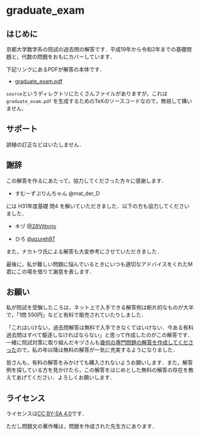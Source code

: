 # graduate_exam

## はじめに

京都大学数学系の院試の過去問の解答です．平成19年から令和2年までの基礎問題と，代数の問題をおもにカバーしています．

下記リンクにあるPDFが解答の本体です．

- [graduate_exam.pdf](/graduate_exam.pdf)

`source`というディレクトリにたくさんファイルがありますが，これは `graduate_exam.pdf` を生成するためのTeXのソースコードなので，無視して構いません．

## サポート

誤植の訂正などはいたしません．

## 謝辞

この解答を作るにあたって，協力してくださった方々に感謝します．

- すむーずぷりんちゃん @mat_der_D　

には H31年度基礎 問4 を解いていただきました．以下の方も協力してくださいました．

- キヅ [@28Vittorio](https://twitter.com/28Vittorio)

- ひろ [@azureh97](https://twitter.com/azureh97)

また，ナカトウ氏による解答も大変参考にさせていただきました．

最後に，私が難しい問題に悩んでいるときにいつも適切なアドバイスをくれたM君にこの場を借りて謝意を表します．

## お願い

私が院試を受験したころは，ネット上で入手できる解答例は断片的なものが大半で，「1問 550円」などと有料で販売されていたりしました．

「これはいけない，過去問解答は無料で入手できなくてはいけない．今ある有料過去問はすべて駆逐しなければならない」と思って作成したのがこの解答です．一緒に院試対策に取り組んだキヅさんも[幾何の専門問題の解答を作成してくださった](http://s2s.undefin.net/wiki/?plugin=attach&pcmd=open&file=%E9%99%A2%E8%A9%A6%28%E5%B9%BE%E4%BD%95%29.pdf&refer=%E6%9C%A8%E6%B4%A5)ので，私の年以降は無料の解答が一気に充実するようになりました．

皆さんも，有料の解答をみかけても購入されないようお願いします．また，解答例を探している方を見かけたら，この解答をはじめとした無料の解答の存在を教えてあげてください．よろしくお願いします．

## ライセンス

ライセンスは[CC BY-SA 4.0](https://creativecommons.org/licenses/by-sa/4.0/deed.ja)です．

ただし問題文の著作権は，問題を作成された先生方にあります．




